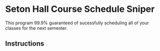 # Seton Hall Course Schedule Sniper

This program 99.9% guaranteed of sucessfully scheduling all of your classes for the next semester.

## Instructions

